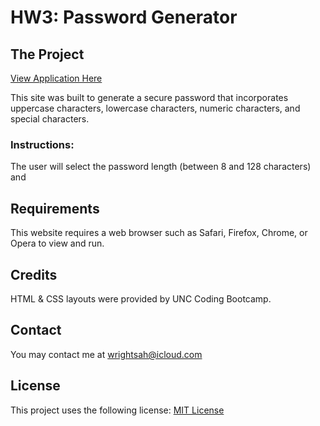 # HW3: Password Generator

## The Project

[View Application Here](wrightsah.github.io/homework-3)

This site was built to generate a secure password that incorporates uppercase characters, lowercase characters, numeric characters, and special characters. 

### Instructions: 

The user will select the password length (between 8 and 128 characters) and 

## Requirements

This website requires a web browser such as Safari, Firefox, Chrome, or Opera to view and run. 

<!-- insert screenshots of prompts and finished password -->

## Credits

HTML & CSS layouts were provided by UNC Coding Bootcamp. 

## Contact

You may contact me at wrightsah@icloud.com

## License

This project uses the following license: [MIT License](License)
